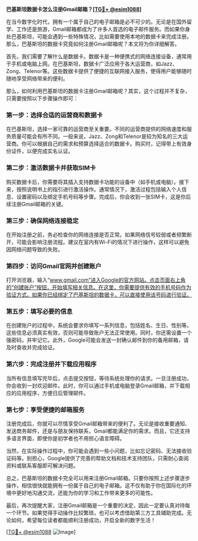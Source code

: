 **巴基斯坦数据卡怎么注册Gmail邮箱？[[TG💪+ @esim1088](https://t.me/s/esim1088)]**

在当今数字化时代，拥有一个属于自己的电子邮箱是必不可少的。无论是在国外留学、工作还是旅游，Gmail邮箱都成为了许多人首选的电子邮件服务。而如果你身处巴基斯坦，可能会遇到一些特殊情况，比如需要使用本地的数据卡来完成注册。那么，巴基斯坦的数据卡究竟如何注册Gmail邮箱呢？本文将为你详细解答。

首先，我们需要了解什么是数据卡。数据卡是一种便携式的网络连接设备，通常用于手机或电脑上网。在巴基斯坦，数据卡广泛应用于各大运营商，如Jazz、Zong、Telenor等。这些数据卡提供了便捷的互联网接入服务，使得用户能够随时随地享受网络带来的便利。

那么，如何利用巴基斯坦的数据卡注册Gmail邮箱呢？其实，这个过程并不复杂，只需要按照以下步骤操作即可：

### **第一步：选择合适的运营商和数据卡**

在巴基斯坦，选择一家可靠的运营商至关重要。不同的运营商提供的网络速度和服务质量可能会有所不同。一般来说，Jazz、Zong和Telenor是较为知名的三大运营商。你可以根据自己的需求和预算选择适合的数据卡。购买时，记得带上有效身份证件，以便完成实名认证。

### **第二步：激活数据卡并获取SIM卡**

购买数据卡后，你需要将其插入支持数据卡功能的设备中（如手机或电脑）。接下来，按照说明书上的指引进行激活操作。通常情况下，激活过程包括输入个人信息、设置密码以及绑定手机号码等步骤。完成后，你会收到一张SIM卡，这是你后续注册Gmail邮箱的关键。

### **第三步：确保网络连接稳定**

在开始注册之前，务必检查你的网络连接是否正常。如果网络信号较弱或者频繁断开，可能会影响注册流程。建议在室内有Wi-Fi的情况下进行操作，这样可以避免因网络问题导致的失败。

### **第四步：访问Gmail官网并创建账户**

打开浏览器，输入“www.gmail.com”进入Google的官方网站。点击页面右上角的“创建账户”按钮，开始填写相关信息。在这里，你需要提供有效的手机号码作为验证方式。如果你已经绑定了巴基斯坦的数据卡，可以直接使用该号码进行验证。

### **第五步：填写必要的信息**

在创建账户的过程中，系统会要求你填写一系列信息，包括姓名、生日、性别等。这些信息必须真实有效，否则可能导致账户无法正常使用。同时，你还需设置一个强密码，并牢记它。此外，Google可能会发送一封确认邮件到你的备用邮箱，请及时查收并完成验证。

### **第六步：完成注册并下载应用程序**

当所有信息填写完毕后，点击提交按钮，等待系统处理你的请求。一旦注册成功，你会收到一封欢迎邮件。此时，你可以通过手机或电脑登录Gmail邮箱，并下载相应的应用程序，方便日后管理邮件。

### **第七步：享受便捷的邮箱服务**

注册完成后，你就可以尽情享受Gmail邮箱带来的便利了。无论是接收重要通知、发送商务邮件，还是与朋友保持联系，Gmail都能满足你的需求。而且，它还支持多语言界面，即使你是初学者也不用担心语言障碍。

当然，在实际操作过程中，你可能会遇到一些小问题，比如忘记密码、无法接收验证码等。别担心，Google提供了完善的帮助文档和技术支持团队，只需耐心查阅资料或联系客服即可解决问题。

总之，巴基斯坦的数据卡完全可以用来注册Gmail邮箱。只要你按照上述步骤逐步操作，相信很快就能拥有一份属于自己的电子邮箱。这不仅有助于你在国际化的环境中更好地沟通交流，还能为你的学习和工作带来更多的可能性。

最后，再次提醒大家，注册Gmail邮箱是一个重要的决定，因此一定要认真对待每一个环节。如果觉得手动操作比较繁琐，也可以考虑借助第三方工具辅助完成。无论如何，希望每位读者都能顺利注册成功，开启全新的数字生活！

[[TG💪+ @esim1088](https://t.me/s/esim1088) ![Image](https://i.postimg.cc/4NQfJmqS/Snipaste-2025-05-13-00-14-12.png)]